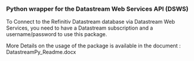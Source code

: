 ### Python wrapper for the Datastream Web Services API (DSWS)

To Connect to the Refinitiv Datastream database via Datastream Web Services, you need to have a Datastream subscription and a username/password to use this package.

More Details on the usage of the package is available in the document : DatastreamPy_Readme.docx
